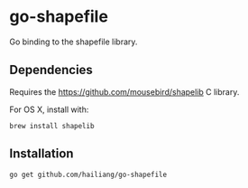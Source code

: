 go-shapefile
============

Go binding to the shapefile library.

Dependencies
------------

Requires the https://github.com/mousebird/shapelib C library.

For OS X, install with:

```
brew install shapelib
```

Installation
------------

```
go get github.com/hailiang/go-shapefile
```

